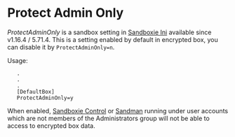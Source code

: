 # Protect Admin Only

_ProtectAdminOnly_ is a sandbox setting in [Sandboxie Ini](SandboxieIni.md) available since v1.16.4 / 5.71.4. This is a setting enabled by default in encrypted box, you can disable it by `ProtectAdminOnly=n`.

Usage:

```
   .
   .
   .
   [DefaultBox]
   ProtectAdminOnly=y
```

When enabled, [Sandboxie Control](SandboxieControl.md) or [Sandman](PlusMigrationGuide.md) running under user accounts which are not members of the Administrators group will not be able to access to encrypted box data.
